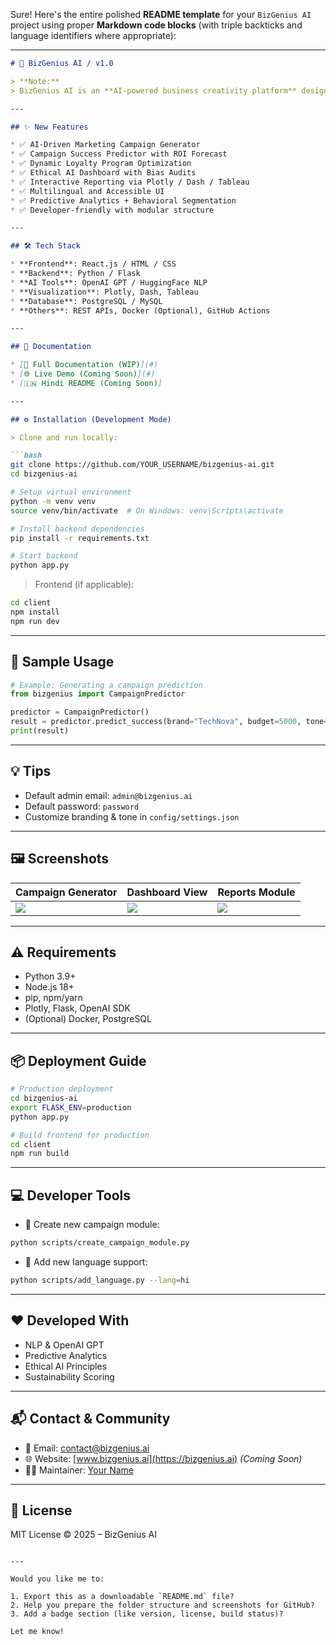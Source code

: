 Sure! Here's the entire polished **README template** for your `BizGenius AI` project using proper **Markdown code blocks** (with triple backticks and language identifiers where appropriate):

---

````markdown
# 🚀 BizGenius AI / v1.0

> **Note:**  
> BizGenius AI is an **AI-powered business creativity platform** designed to transform modern marketing by generating dynamic campaigns, predicting success, and optimizing customer loyalty using cutting-edge AI technologies.

---

## ✨ New Features

* ✅ AI-Driven Marketing Campaign Generator  
* ✅ Campaign Success Predictor with ROI Forecast  
* ✅ Dynamic Loyalty Program Optimization  
* ✅ Ethical AI Dashboard with Bias Audits  
* ✅ Interactive Reporting via Plotly / Dash / Tableau  
* ✅ Multilingual and Accessible UI  
* ✅ Predictive Analytics + Behavioral Segmentation  
* ✅ Developer-friendly with modular structure  

---

## 🛠️ Tech Stack

* **Frontend**: React.js / HTML / CSS  
* **Backend**: Python / Flask  
* **AI Tools**: OpenAI GPT / HuggingFace NLP  
* **Visualization**: Plotly, Dash, Tableau  
* **Database**: PostgreSQL / MySQL  
* **Others**: REST APIs, Docker (Optional), GitHub Actions  

---

## 📄 Documentation

* [📘 Full Documentation (WIP)](#)  
* [🌐 Live Demo (Coming Soon)](#)  
* [🇮🇳 Hindi README (Coming Soon)]  

---

## ⚙️ Installation (Development Mode)

> Clone and run locally:

```bash
git clone https://github.com/YOUR_USERNAME/bizgenius-ai.git
cd bizgenius-ai

# Setup virtual environment
python -m venv venv
source venv/bin/activate  # On Windows: venv\Scripts\activate

# Install backend dependencies
pip install -r requirements.txt

# Start backend
python app.py
````

> Frontend (if applicable):

```bash
cd client
npm install
npm run dev
```

---

## 🧪 Sample Usage

```python
# Example: Generating a campaign prediction
from bizgenius import CampaignPredictor

predictor = CampaignPredictor()
result = predictor.predict_success(brand="TechNova", budget=5000, tone="youthful")
print(result)
```

---

## 💡 Tips

* Default admin email: `admin@bizgenius.ai`
* Default password: `password`
* Customize branding & tone in `config/settings.json`

---

## 🖼️ Screenshots

| Campaign Generator     | Dashboard View         | Reports Module         |
| ---------------------- | ---------------------- | ---------------------- |
| ![](screenshots/1.png) | ![](screenshots/2.png) | ![](screenshots/3.png) |

---

## ⚠️ Requirements

* Python 3.9+
* Node.js 18+
* pip, npm/yarn
* Plotly, Flask, OpenAI SDK
* (Optional) Docker, PostgreSQL

---

## 📦 Deployment Guide

```bash
# Production deployment
cd bizgenius-ai
export FLASK_ENV=production
python app.py

# Build frontend for production
cd client
npm run build
```

---

## 💻 Developer Tools

* 🧰 Create new campaign module:

```bash
python scripts/create_campaign_module.py
```

* 🧩 Add new language support:

```bash
python scripts/add_language.py --lang=hi
```

---

## ❤️ Developed With

* NLP & OpenAI GPT
* Predictive Analytics
* Ethical AI Principles
* Sustainability Scoring

---

## 📬 Contact & Community

* 📧 Email: [contact@bizgenius.ai](mailto:contact@bizgenius.ai)
* 🌐 Website: [www.bizgenius.ai](https://bizgenius.ai) *(Coming Soon)*
* 🧑‍💻 Maintainer: [Your Name](https://github.com/YOUR_USERNAME)

---

## 📢 License

MIT License © 2025 – BizGenius AI

```

---

Would you like me to:

1. Export this as a downloadable `README.md` file?
2. Help you prepare the folder structure and screenshots for GitHub?
3. Add a badge section (like version, license, build status)?

Let me know!
```
